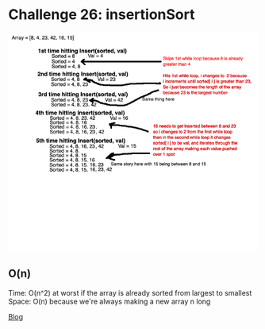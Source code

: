 # Challenge 26: insertionSort

![whiteboard](../img/CodeChallenge26.png)

## O(n)

Time: O(n^2) at worst if the array is already sorted from largest to smallest
Space: O(n) because we're always making a new array n long

[Blog](https://docs.google.com/document/d/1GrZx0PQ72ZW6JbI_ABQnXRYNHcWwE19-sYepRYPi77A/edit?usp=sharing)
